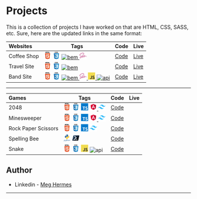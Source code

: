 # Projects


This is a collection of projects I have worked on that are HTML, CSS, SASS, etc.
Sure, here are the updated links in the same format:

| Websites  | Tags | Code | Live |
| :---------- | ------------------------------------------------------------------------------------------------------------------------------------------------------------------------------------------------------------------------------------------------------------------------------------------------------------------------------------------------------------------------------------------------------------------------------------------------------------------------------------------------------------------------------------------------------------------------------------------------------------------------------------------------------------------------------------------------------------------------------------------------------------------------------------------------------------------------------------------------------------------------------------------------------------------------------------------------------------------------------------------------------------------------------------------------------------------------------- | -------------------------------------------------------------------------- | ---------------------------------------------------------------- |
| Coffee Shop | <img src="https://raw.githubusercontent.com/devicons/devicon/master/icons/html5/html5-original-wordmark.svg" alt="html5" width="20" height="20"/> <img src="https://raw.githubusercontent.com/devicons/devicon/master/icons/css3/css3-original-wordmark.svg" alt="css3" width="20" height="20"/> <a href="http://getbem.com/" target="_blank" rel="noreferrer"> <img src="https://cdn.freebiesupply.com/logos/large/2x/bem-logo-png-transparent.png" alt="bem" width="20" height="20" /> </a><a href="https://sass-lang.com" target="_blank" rel="noreferrer"> <img src="https://raw.githubusercontent.com/devicons/devicon/master/icons/sass/sass-original.svg" alt="sass" width="20" height="20" /> </a>                                                                                                                                                                                                                                                                                                                                                                      | [Code](https://github.com/MegHermes/coffee-shop) | [Live](https://meghermes.github.io/coffee-shop/) |
| Travel Site | <img src="https://raw.githubusercontent.com/devicons/devicon/master/icons/html5/html5-original-wordmark.svg" alt="html5" width="20" height="20"/> <img src="https://raw.githubusercontent.com/devicons/devicon/master/icons/css3/css3-original-wordmark.svg" alt="css3" width="20" height="20"/> <a href="http://getbem.com/" target="_blank" rel="noreferrer"> <img src="https://cdn.freebiesupply.com/logos/large/2x/bem-logo-png-transparent.png" alt="bem" width="20" height="20" /> </a>                                                                                                                                                                                                                                                                                                                                                                                                                                                                                                                                                                                   | [Code](https://github.com/MegHermes/Travel-Website)  | [Live](https://meghermes.github.io/Travel-Website/)  |
| Band Site   | <img src="https://raw.githubusercontent.com/devicons/devicon/master/icons/html5/html5-original-wordmark.svg" alt="html5" width="20" height="20"/> <img src="https://raw.githubusercontent.com/devicons/devicon/master/icons/css3/css3-original-wordmark.svg" alt="css3" width="20" height="20"/> <a href="http://getbem.com/" target="_blank" rel="noreferrer"> <img src="https://cdn.freebiesupply.com/logos/large/2x/bem-logo-png-transparent.png" alt="bem" width="20" height="20" /> </a><a href="https://sass-lang.com" target="_blank" rel="noreferrer"> <img src="https://raw.githubusercontent.com/devicons/devicon/master/icons/sass/sass-original.svg" alt="sass" width="20" height="20" /> </a> <a href="https://developer.mozilla.org/en-US/docs/Web/JavaScript" target="_blank" rel="noreferrer"><img src="https://raw.githubusercontent.com/devicons/devicon/master/icons/javascript/javascript-original.svg" alt="javascript" width="20" height="20"/> <img src="https://cdn-icons-png.flaticon.com/512/2164/2164832.png" alt="api" width="20" height="20"/></a> | [Code](https://github.com/MegHermes/Band-Website)    | [Live](https://meghermes.github.io/Band-Website/) |

<hr> 


| Games        | Tags                                                                                                                                                                                                                                                                                                                                                                                                                                                                                                                                                                                                                                                                                                                                                                                        | Code                                                                                                  | Live                                                                           |
| :---------------- | ------------------------------------------------------------------------------------------------------------------------------------------------------------------------------------------------------------------------------------------------------------------------------------------------------------------------------------------------------------------------------------------------------------------------------------------------------------------------------------------------------------------------------------------------------------------------------------------------------------------------------------------------------------------------------------------------------------------------------------------------------------------------------------------- | ----------------------------------------------------------------------------------------------------- | ------------------------------------------------------------------------------ |
| 2048               | <img src="https://raw.githubusercontent.com/devicons/devicon/master/icons/html5/html5-original-wordmark.svg" alt="html5" width="20" height="20"/> <img src="https://raw.githubusercontent.com/devicons/devicon/master/icons/css3/css3-original-wordmark.svg" alt="css3" width="20" height="20"/> <img src="https://github.com/devicons/devicon/blob/master/icons/typescript/typescript-original.svg" alt="typescript" width="20" height="20"/> <a href="http://getbem.com/" target="_blank" rel="noreferrer"> <img src="https://github.com/devicons/devicon/blob/master/icons/angular/angular-original.svg" alt="angular" width="20" height="20"/> <img src="https://github.com/devicons/devicon/blob/master/icons/tailwindcss/tailwindcss-original.svg" alt="tailwind" width="20" height="20"/> </a>                                                                                                                                                                                                                                 | [Code](https://github.com/MegHermes/2048)                        |                                                                              |
| Minesweeper        | <img src="https://raw.githubusercontent.com/devicons/devicon/master/icons/html5/html5-original-wordmark.svg" alt="html5" width="20" height="20"/> <img src="https://raw.githubusercontent.com/devicons/devicon/master/icons/css3/css3-original-wordmark.svg" alt="css3" width="20" height="20"/> <img src="https://github.com/devicons/devicon/blob/master/icons/typescript/typescript-original.svg" alt="typescript" width="20" height="20"/> <a href="http://getbem.com/" target="_blank" rel="noreferrer"> <img src="https://github.com/devicons/devicon/blob/master/icons/angular/angular-original.svg" alt="angular" width="20" height="20"/> <img src="https://github.com/devicons/devicon/blob/master/icons/tailwindcss/tailwindcss-original.svg" alt="tailwind" width="20" height="20"/> </a>                                                                                                                                                                                                                                                                          | [Code](https://github.com/MegHermes/minesweeper)                |                                                                              |
| Rock Paper Scissors | <img src="https://raw.githubusercontent.com/devicons/devicon/master/icons/html5/html5-original-wordmark.svg" alt="html5" width="20" height="20"/> <img src="https://raw.githubusercontent.com/devicons/devicon/master/icons/css3/css3-original-wordmark.svg" alt="css3" width="20" height="20"/> <img src="https://github.com/devicons/devicon/blob/master/icons/typescript/typescript-original.svg" alt="typescript" width="20" height="20"/> <a href="http://getbem.com/" target="_blank" rel="noreferrer"> <img src="https://github.com/devicons/devicon/blob/master/icons/tailwindcss/tailwindcss-original.svg" alt="tailwind" width="20" height="20"/> </a> | [Code](https://github.com/MegHermes/rock-paper-scissors)     |                                                                              |
| Spelling Bee       | <img src="https://github.com/devicons/devicon/blob/master/icons/python/python-original-wordmark.svg" alt="python" width="20" height="20"/> <img src="https://github.com/devicons/devicon/blob/master/icons/powershell/powershell-original.svg" alt="shell" width="20" height="20"/> </a> | [Code](https://github.com/MegHermes/spelling-bee)            |                                                                              |
| Snake              | <img src="https://raw.githubusercontent.com/devicons/devicon/master/icons/html5/html5-original-wordmark.svg" alt="html5" width="20" height="20"/> <img src="https://raw.githubusercontent.com/devicons/devicon/master/icons/css3/css3-original-wordmark.svg" alt="css3" width="20" height="20"/> </a><a href="http://getbem.com/" target="_blank" rel="noreferrer"> <a href="https://developer.mozilla.org/en-US/docs/Web/JavaScript" target="_blank" rel="noreferrer"><img src="https://raw.githubusercontent.com/devicons/devicon/master/icons/javascript/javascript-original.svg" alt="javascript" width="20" height="20"/></a> <img src="https://cdn-icons-png.flaticon.com/512/2164/2164832.png" alt="api" width="20" height="20"/></a> | [Code](https://github.com/MegHermes/snake)                    |                                                                              |


## Author

- Linkedin - [Meg Hermes](https://www.linkedin.com/in/meghermes/)

<hr>



